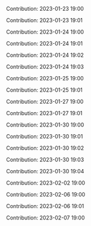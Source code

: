 Contribution: 2023-01-23 19:00

Contribution: 2023-01-23 19:01

Contribution: 2023-01-24 19:00

Contribution: 2023-01-24 19:01

Contribution: 2023-01-24 19:02

Contribution: 2023-01-24 19:03

Contribution: 2023-01-25 19:00

Contribution: 2023-01-25 19:01

Contribution: 2023-01-27 19:00

Contribution: 2023-01-27 19:01

Contribution: 2023-01-30 19:00

Contribution: 2023-01-30 19:01

Contribution: 2023-01-30 19:02

Contribution: 2023-01-30 19:03

Contribution: 2023-01-30 19:04

Contribution: 2023-02-02 19:00

Contribution: 2023-02-06 19:00

Contribution: 2023-02-06 19:01

Contribution: 2023-02-07 19:00


